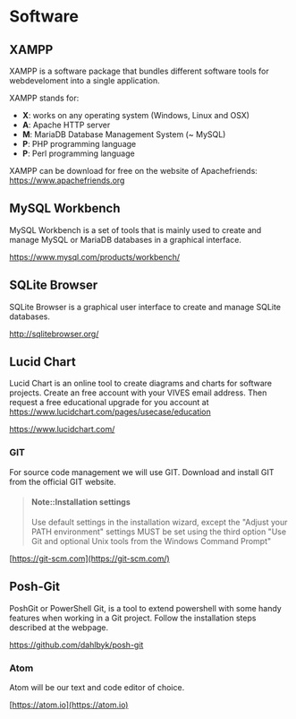 # Software

## XAMPP

XAMPP is a software package that bundles different software tools for webdeveloment into a single application.

XAMPP stands for: 
* **X**: works on any operating system (Windows, Linux and OSX)
* **A**: Apache HTTP server
* **M**: MariaDB Database Management System (~ MySQL)
* **P**: PHP programming language
* **P**: Perl programming language

XAMPP can be download for free on the website of Apachefriends: https://www.apachefriends.org

## MySQL Workbench

MySQL Workbench is a set of tools that is mainly used to create and manage MySQL or MariaDB databases in a graphical interface. 

https://www.mysql.com/products/workbench/

## SQLite Browser

SQLite Browser is a graphical user interface to create and manage SQLite databases.

http://sqlitebrowser.org/

## Lucid Chart

Lucid Chart is an online tool to create diagrams and charts for software projects. Create an free account with your VIVES email address. Then request a free educational upgrade for you account at https://www.lucidchart.com/pages/usecase/education

https://www.lucidchart.com/

### GIT

For source code management we will use GIT. Download and install GIT from the official GIT website.

> #### Note::Installation settings
>
> Use default settings in the installation wizard, except the "Adjust your PATH environment" settings MUST be set using the third option "Use Git and optional Unix tools from the Windows Command Prompt"

[https://git-scm.com](https://git-scm.com/)


## Posh-Git

PoshGit or PowerShell Git, is a tool to extend powershell with some handy features when working in a Git project. Follow the installation steps described at the webpage.

https://github.com/dahlbyk/posh-git

### Atom

Atom will be our text and code editor of choice.

[https://atom.io](https://atom.io)
